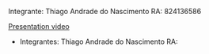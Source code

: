 
Integrante: Thiago Andrade do Nascimento
RA: 824136586

[Presentation video](https://youtu.be/iRpJ3WtZtaA)

- Integrantes: Thiago Andrade do Nascimento RA: 